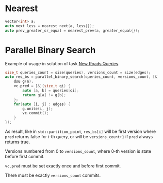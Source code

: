 # Nearest
```c++
vector<int> a;
auto next_less = nearest_next(a, less{});
auto prev_greater_or_equal = nearest_prev(a, greater_equal{});
```

# Parallel Binary Search
Example of usage in solution of task [New Roads Queries](https://cses.fi/problemset/task/2101/)
```c++
size_t queries_count = size(queries), versions_count = size(edges);
auto res_bs = parallel_binary_search(queries_count, versions_count, [&](auto vc) {
	dsu g(n);
	vc.pred = [&](size_t qi) {
		auto [a, b] = queries[qi];
		return g[a] != g[b];
	};
	for(auto [i, j] : edges) {
		g.unite(i, j);
		vc.commit();
	}
});
```
As result, like in `std::partition_point`, `res_bs[i]` will be first version where `pred` returns false for i-th query, or will be `versions_count+1` if `pred` always returns true.

Versions numbered from 0 to `versions_count`, where 0-th version is state before first commit.

`vc.pred` must be set exactly once and before first commit.

There must be exactly `versions_count` commits.
